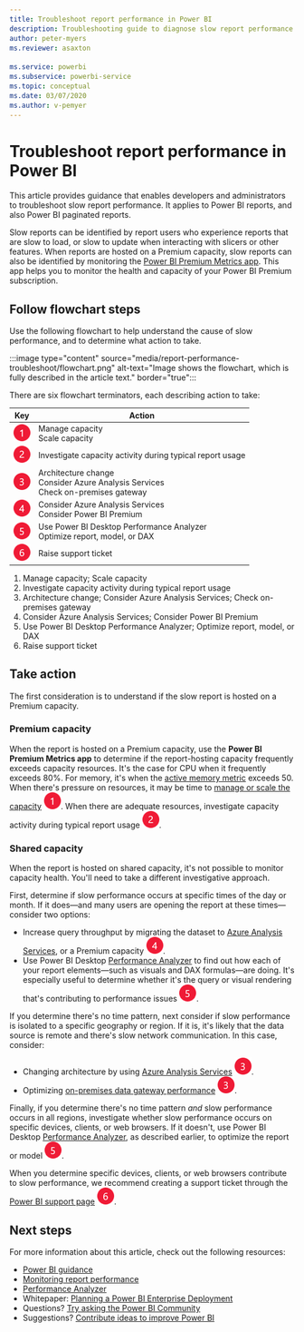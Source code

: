 ```yaml
---
title: Troubleshoot report performance in Power BI
description: Troubleshooting guide to diagnose slow report performance in Power BI.
author: peter-myers
ms.reviewer: asaxton

ms.service: powerbi
ms.subservice: powerbi-service
ms.topic: conceptual
ms.date: 03/07/2020
ms.author: v-pemyer
---
```


# Troubleshoot report performance in Power BI

This article provides guidance that enables developers and administrators to troubleshoot slow report performance. It applies to Power BI reports, and also Power BI paginated reports.

Slow reports can be identified by report users who experience reports that are slow to load, or slow to update when interacting with slicers or other features. When reports are hosted on a Premium capacity, slow reports can also be identified by monitoring the [Power BI Premium Metrics app](../service-admin-premium-monitor-capacity.md). This app helps you to monitor the health and capacity of your Power BI Premium subscription.

## Follow flowchart steps

Use the following flowchart to help understand the cause of slow performance, and to determine what action to take.

:::image type="content" source="media/report-performance-troubleshoot/flowchart.png" alt-text="Image shows the flowchart, which is fully described in the article text." border="true":::

There are six flowchart terminators, each describing action to take:

|Key|Action|
|---------|---------|
|![Flowchart terminator 1.](media/common/icon-red-01.png)|Manage capacity<br />Scale capacity |
|![Flowchart terminator 2.](media/common/icon-red-02.png)|Investigate capacity activity during typical report usage|
|![Flowchart terminator 3.](media/common/icon-red-03.png)|Architecture change<br />Consider Azure Analysis Services<br />Check on-premises gateway|
|![Flowchart terminator 4.](media/common/icon-red-04.png)|Consider Azure Analysis Services<br />Consider Power BI Premium|
|![Flowchart terminator 5.](media/common/icon-red-05.png)|Use Power BI Desktop Performance Analyzer<br />Optimize report, model, or DAX|
|![Flowchart terminator 6.](media/common/icon-red-06.png)|Raise support ticket|

1. Manage capacity; Scale capacity
2. Investigate capacity activity during typical report usage
3. Architecture change; Consider Azure Analysis Services; Check on-premises gateway
4. Consider Azure Analysis Services; Consider Power BI Premium
5. Use Power BI Desktop Performance Analyzer; Optimize report, model, or DAX
6. Raise support ticket

## Take action

The first consideration is to understand if the slow report is hosted on a Premium capacity.

### Premium capacity

When the report is hosted on a Premium capacity, use the **Power BI Premium Metrics app** to determine if the report-hosting capacity frequently exceeds capacity resources. It's the case for CPU when it frequently exceeds 80%. For memory, it's when the [active memory metric](../service-premium-metrics-app.md#the-active-memory-metric) exceeds 50. When there's pressure on resources, it may be time to [manage or scale the capacity](../service-admin-premium-manage.md) ![Flowchart terminator 1.](media/common/icon-red-01.png). When there are adequate resources, investigate capacity activity during typical report usage ![Flowchart terminator 2.](media/common/icon-red-02.png).

### Shared capacity

When the report is hosted on shared capacity, it's not possible to monitor capacity health. You'll need to take a different investigative approach.

First, determine if slow performance occurs at specific times of the day or month. If it does—and many users are opening the report at these times—consider two options:

- Increase query throughput by migrating the dataset to [Azure Analysis Services](/azure/analysis-services/analysis-services-overview), or a Premium capacity ![Flowchart terminator 4.](media/common/icon-red-04.png).
- Use Power BI Desktop [Performance Analyzer](../desktop-performance-analyzer.md) to find out how each of your report elements—such as visuals and DAX formulas—are doing. It's especially useful to determine whether it's the query or visual rendering that's contributing to performance issues ![Flowchart terminator 5.](media/common/icon-red-05.png).

If you determine there's no time pattern, next consider if slow performance is isolated to a specific geography or region. If it is, it's likely that the data source is remote and there's slow network communication. In this case, consider:

- Changing architecture by using [Azure Analysis Services](/azure/analysis-services/analysis-services-overview) ![Flowchart terminator 3.](media/common/icon-red-03.png).
- Optimizing [on-premises data gateway performance](/data-integration/gateway/service-gateway-performance) ![Flowchart terminator 3.](media/common/icon-red-03.png).

Finally, if you determine there's no time pattern _and_ slow performance occurs in all regions, investigate whether slow performance occurs on specific devices, clients, or web browsers. If it doesn't, use Power BI Desktop [Performance Analyzer](../desktop-performance-analyzer.md), as described earlier, to optimize the report or model ![Flowchart terminator 5.](media/common/icon-red-05.png).

When you determine specific devices, clients, or web browsers contribute to slow performance, we recommend creating a support ticket through the [Power BI support page](https://powerbi.microsoft.com/support/) ![Flowchart terminator 6.](media/common/icon-red-06.png).

## Next steps

For more information about this article, check out the following resources:

- [Power BI guidance](index.yml)
- [Monitoring report performance](monitor-report-performance.md)
- [Performance Analyzer](../desktop-performance-analyzer.md)
- Whitepaper: [Planning a Power BI Enterprise Deployment](https://go.microsoft.com/fwlink/?linkid=2057861)
- Questions? [Try asking the Power BI Community](https://community.powerbi.com/)
- Suggestions? [Contribute ideas to improve Power BI](https://ideas.powerbi.com/)
